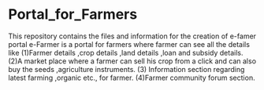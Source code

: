 # Portal_for_Farmers
This repository contains the files and information for the creation of e-famer portal
 e-Farmer is a portal for farmers where farmer can see all the details like
(1)Farmer details ,crop details ,land details ,loan and subsidy details.
(2)A market place where a farmer can sell his crop from a click and can also buy
    the seeds ,agriculture instruments.
(3) Information section regarding latest farming ,organic etc., for farmer.
(4)Farmer community forum section.
